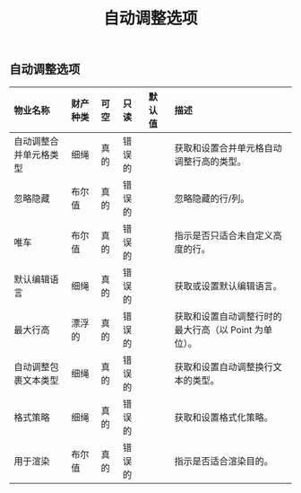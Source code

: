 ﻿---
title: 自动调整选项
second_title: Aspose.Cells Cloud Documen
type: docs
url: /zh/specification/model/autofitteroptions/
description: Aspose.Cells 云模型规范：AutoFitterOptions。轻松处理 Excel 和其他电子表格文档，具有打开、生成、编辑、拆分、合并、比较和转换等功能
weight: 50
---
## **自动调整选项**

 

|物业名称|财产种类|可空|只读|默认值|描述|
|:- |:- |:- |:- |:- |:- |
|自动调整合并单元格类型|细绳|真的|错误的||获取和设置合并单元格自动调整行高的类型。|
|忽略隐藏|布尔值|真的|错误的||忽略隐藏的行/列。|
|唯车|布尔值|真的|错误的||指示是否只适合未自定义高度的行。|
|默认编辑语言|细绳|真的|错误的||获取或设置默认编辑语言。|
|最大行高|漂浮的|真的|错误的||获取和设置自动调整行时的最大行高（以 Point 为单位）。|
|自动调整包裹文本类型|细绳|真的|错误的||获取和设置自动调整换行文本的类型。|
|格式策略|细绳|真的|错误的||获取和设置格式化策略。|
|用于渲染|布尔值|真的|错误的||指示是否适合渲染目的。|

